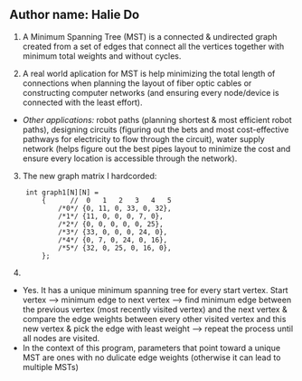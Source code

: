 ## Author name: Halie Do

1. A Minimum Spanning Tree (MST) is a connected & undirected graph created from a set of edges that connect all the vertices together with minimum total weights and without cycles.

2. A real world aplication for MST is help minimizing the total length of connections when planning the layout of fiber optic cables or constructing computer networks (and ensuring every node/device is connected with the least effort). 
- *Other applications:* robot paths (planning shortest & most efficient robot paths), designing circuits (figuring out the bets and most cost-effective pathways for electricity to flow through the circuit), water supply network (helps figure out the best pipes layout to minimize the cost and ensure every location is accessible through the network).

3. The new graph matrix I hardcorded:
```
    int graph1[N][N] = 
        {      //  0   1   2   3   4   5
            /*0*/ {0, 11, 0, 33, 0, 32},      
            /*1*/ {11, 0, 0, 0, 7, 0},
            /*2*/ {0, 0, 0, 0, 0, 25},
            /*3*/ {33, 0, 0, 0, 24, 0},
            /*4*/ {0, 7, 0, 24, 0, 16},
            /*5*/ {32, 0, 25, 0, 16, 0},
        };

```
4. 
- Yes. It has a unique minimum spanning tree for every start vertex. Start vertex --> minimum edge to next vertex --> find minimum edge between the previous vertex (most recently visited vertex) and the next vertex & compare the edge weights between every other visited vertex and this new vertex & pick the edge with least weight --> repeat the process until all nodes are visited.
- In the context of this program, parameters that point toward a unique MST are ones with no dulicate edge weights (otherwise it can lead to multiple MSTs)

